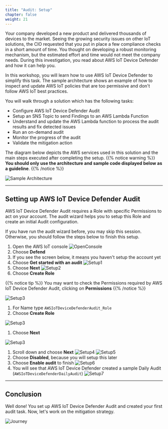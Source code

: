 ```yaml
---
title: "Audit: Setup"
chapter: false
weight: 21
---
```


Your company developed a new product and delivered thousands of devices to the market. Seeing the growing security issues on other IoT solutions, the CIO requested that you put in place a few compliance checks in a short amount of time. You thought on developing a robust monitoring mechanism, but the estimated effort and time would not meet the company needs. During this investigation, you read about AWS IoT Device Defender and how it can help you.

In this workshop, you will learn how to use AWS IoT Device Defender to simplify this task. The sample architecture shows an example of how to inspect and update AWS IoT policies that are too permissive and don't follow AWS IoT best practices.

You will walk through a solution which has the following tasks:

* Configure AWS IoT Device Defender Audit
* Setup an SNS Topic to send Findings to an AWS Lambda Function
* Understand and update the AWS Lambda function to process the audit results and fix detected issues
* Run an on-demand audit
* Monitor the progress of the audit
* Validate the mitigation action

The diagram below depicts the AWS services used in this solution and the main steps executed after completing the setup. {{% notice warning %}}
**You should only use the architecture and sample code displayed below as a guideline**.
{{% /notice %}}

![Sample Architecture](/images/20_workshop_arch_01.png)

---

## Setting up AWS IoT Device Defender Audit

AWS IoT Device Defender Audit requires a Role with specific Permissions to act on your account. The audit wizard helps you to setup this Role and create an initial Audit configuration.

If you have run the audit wizard before, you may skip this session. Otherwise, you should follow the steps below to finish this setup.

1. Open the AWS IoT console
![OpenConsole](/images/20_workshop_open_iot_console_01.png)
1. Choose **Defend**
1. If you see the screen below, it means you haven't setup the account yet
1. Choose **Get started with an audit**
![Setup1](/images/20_workshop_setup_console_01.png)
1. Choose **Next** 
![Setup2](/images/20_workshop_setup_console_02.png)
1. Choose **Create Role** 

{{% notice tip %}}
You may want to check the Permissions required by AWS IoT Device Defender Audit, clicking on **Permissions**
{{% /notice %}}

![Setup3](/images/20_workshop_setup_console_03_c.png)

1. For Name type `AWSIoTDeviceDefenderAudit_Role`
1. Choose **Create Role** 

![Setup3](/images/20_workshop_setup_console_03_b.png)

1. Choose **Next**

![Setup3](/images/20_workshop_setup_console_03_a.png)

1. Scroll down and choose **Next** 
![Setup4](/images/20_workshop_setup_console_04.png)
![Setup5](/images/20_workshop_setup_console_05.png)
1. Choose **Disabled**, because you will setup this later  
1. Choose **Enable audit** to finish
![Setup6](/images/20_workshop_setup_console_06.png)
1. You will see that AWS IoT Device Defender created a sample Daily Audit (`AWSIoTDeviceDefenderDailyAudit`)
![Setup7](/images/20_workshop_setup_console_07.png)

---

## Conclusion

Well done! You set up AWS IoT Device Defender Audit and created your first audit task. Now, let's work on the mitigation strategy.

![Journey](/images/20_iot_journey_02.png)
